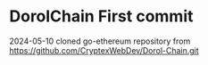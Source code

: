 # DorolChain First commit

2024-05-10 cloned go-ethereum repository from https://github.com/CryptexWebDev/Dorol-Chain.git

